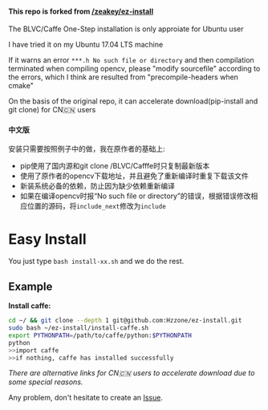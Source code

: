 #### This repo is forked from [/zeakey/ez-install](https://github.com/Hzzone/ez-install)

The BLVC/Caffe One-Step installation is only approiate for Ubuntu user

I have tried it on my Ubuntu 17.04 LTS machine

If it warns an error `***.h No such file or directory` and then compilation terminated when compiling opencv, please "modify sourcefile" according to the errors, which I think are resulted from "precompile-headers when cmake"

​On the basis of the original repo, it can accelerate download(pip-install and git clone) for CN:cn: users

#### 中文版

安装只需要按照例子中的做，我在原作者的基础上:
* pip使用了国内源和git clone /BLVC/Cafffe时只复制最新版本
* 使用了原作者的opencv下载地址，并且避免了重新编译时重复下载该文件
* 新装系统必备的依赖，防止因为缺少依赖重新编译
* 如果在编译opencv时报“No such file or directory”的错误，根据错误修改相应位置的源码，将`include_next`修改为`include`


# Easy Install

You just type `bash install-xx.sh` and we do the rest.

## Example
**Install caffe:**
```bash
cd ~/ && git clone --depth 1 git@github.com:Hzzone/ez-install.git
sudo bash ~/ez-install/install-caffe.sh
export PYTHONPATH=/path/to/caffe/python:$PYTHONPATH
python
>>import caffe
>>if nothing, caffe has installed successfully
```

​*There are alternative links for CN:cn: users to accelerate download due to some special reasons.*

Any problem, don't hesitate to create an [Issue](https://github.com/zeakey/ez-install/issues).
